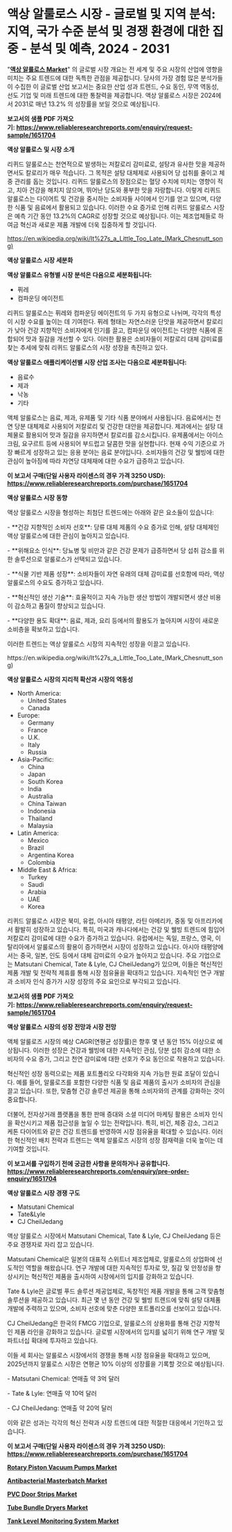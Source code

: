 <p><h1>액상 알룰로스 시장 - 글로벌 및 지역 분석: 지역, 국가 수준 분석 및 경쟁 환경에 대한 집중 - 분석 및 예측, 2024 - 2031</h1></p><p>"<strong><a href="https://www.reliableresearchreports.com/liquid-allulose-market-r1651704">액상 알룰로스 Market</a></strong>" 의 글로벌 시장 개요는 전 세계 및 주요 시장의 산업에 영향을 미치는 주요 트렌드에 대한 독특한 관점을 제공합니다. 당사의 가장 경험 많은 분석가들이 수집한 이 글로벌 산업 보고서는 중요한 산업 성과 트렌드, 수요 동인, 무역 역동성, 선도 기업 및 미래 트렌드에 대한 통찰력을 제공합니다. 액상 알룰로스 시장은 2024에서 2031로 매년 13.2% 의 성장률을 보일 것으로 예상됩니다.</p>
<p><strong>보고서의 샘플 PDF 가져오기:&nbsp;<a href="https://www.reliableresearchreports.com/enquiry/request-sample/1651704">https://www.reliableresearchreports.com/enquiry/request-sample/1651704</a></strong></p>
<p><strong>액상 알룰로스 및 시장 소개</strong></p>
<p><p>리퀴드 알룰로스는 천연적으로 발생하는 저칼로리 감미료로, 설탕과 유사한 맛을 제공하면서도 칼로리가 매우 적습니다. 그 목적은 설탕 대체제로 사용되어 당 섭취를 줄이고 체중 관리를 돕는 것입니다. 리퀴드 알룰로스의 장점으로는 혈당 수치에 미치는 영향이 적고, 치아 건강을 해치지 않으며, 뛰어난 당도와 풍부한 맛을 자랑합니다. 이렇게 리퀴드 알룰로스는 다이어트 및 건강을 중시하는 소비자들 사이에서 인기를 얻고 있으며, 다양한 식품 및 음료에서 활용되고 있습니다. 이러한 수요 증가로 인해 리퀴드 알룰로스 시장은 예측 기간 동안 13.2%의 CAGR로 성장할 것으로 예상됩니다. 이는 제조업체들로 하여금 혁신과 새로운 제품 개발에 더욱 집중하게 할 것입니다.</p></p>
<p><a href="https://en.wikipedia.org/wiki/It%27s_a_Little_Too_Late_(Mark_Chesnutt_song)">https://en.wikipedia.org/wiki/It%27s_a_Little_Too_Late_(Mark_Chesnutt_song)</a></p>
<p><strong>액상 알룰로스 시장 세분화</strong></p>
<p><strong>액상 알룰로스 유형별 시장 분석은 다음으로 세분화됩니다:</strong></p>
<p><ul><li>퓌레</li><li>컴파운딩 에이전트</li></ul></p>
<p><p>리퀴드 알룰로스는 퓌레와 컴파운딩 에이전트의 두 가지 유형으로 나뉘며, 각각의 특성이 시장 수요를 높이는 데 기여한다. 퓌레 형태는 자연스러운 단맛을 제공하면서 칼로리가 낮아 건강 지향적인 소비자에게 인기를 끌고, 컴파운딩 에이전트는 다양한 식품에 혼합되어 맛과 질감을 개선할 수 있다. 이러한 활용은 소비자들이 저칼로리 대체 감미료를 찾는 추세에 맞춰 리퀴드 알룰로스의 시장 성장을 촉진하고 있다.</p></p>
<p><strong>액상 알룰로스 애플리케이션별 시장 산업 조사는 다음으로 세분화됩니다:</strong></p>
<p><ul><li>음료수</li><li>제과</li><li>낙농</li><li>기타</li></ul></p>
<p><p>액체 알룰로스는 음료, 제과, 유제품 및 기타 식품 분야에서 사용됩니다. 음료에서는 천연 당분 대체제로 사용되어 저칼로리 및 건강한 대안을 제공합니다. 제과에서는 설탕 대체물로 활용되어 맛과 질감을 유지하면서 칼로리를 감소시킵니다. 유제품에서는 아이스크림, 요구르트 등에 사용되어 부드럽고 달콤한 맛을 실현합니다. 현재 수익 기준으로 가장 빠르게 성장하고 있는 응용 분야는 음료 분야입니다. 소비자들의 건강 및 웰빙에 대한 관심이 높아짐에 따라 자연당 대체재에 대한 수요가 급증하고 있습니다.</p></p>
<p><strong>이 보고서 구매(단일 사용자 라이센스의 경우 가격 3250 USD): <a href="https://www.reliableresearchreports.com/purchase/1651704">https://www.reliableresearchreports.com/purchase/1651704</a></strong></p>
<p><strong>액상 알룰로스 시장 동향</strong></p>
<p><p>액상 알룰로스 시장을 형성하는 최첨단 트렌드에는 아래와 같은 요소들이 있습니다:</p><p>- **건강 지향적인 소비자 선호**: 당류 대체 제품의 수요 증가로 인해, 설탕 대체제인 액상 알룰로스에 대한 관심이 높아지고 있습니다.</p><p>  </p><p>- **위해요소 인식**: 당뇨병 및 비만과 같은 건강 문제가 급증하면서 당 섭취 감소를 위한 솔루션으로 알룰로스가 선택되고 있습니다.</p><p>  </p><p>- **식물 기반 제품 성장**: 소비자들이 자연 유래의 대체 감미료를 선호함에 따라, 액상 알룰로스의 수요도 증가하고 있습니다.</p><p>  </p><p>- **혁신적인 생산 기술**: 효율적이고 지속 가능한 생산 방법이 개발되면서 생산 비용이 감소하고 품질이 향상되고 있습니다.</p><p>- **다양한 용도 확대**: 음료, 제과, 요리 등에서의 활용도가 높아지며 시장이 새로운 소비층을 확보하고 있습니다.</p><p>이러한 트렌드는 액상 알룰로스 시장의 지속적인 성장을 이끌고 있습니다.</p></p>
<p>https://en.wikipedia.org/wiki/It%27s_a_Little_Too_Late_(Mark_Chesnutt_song)</p>
<p><strong>액상 알룰로스 시장의 지리적 확산과 시장의 역동성</strong></p>
<p><ul>
    <li>
        North America:
        <ul>
            <li>United States</li>
            <li>Canada</li>
        </ul>
    </li>
    <li>
        Europe:
        <ul>
            <li>Germany</li>
            <li>France</li>
            <li>U.K.</li>
            <li>Italy</li>
            <li>Russia</li>
        </ul>
    </li>
    <li>
        Asia-Pacific:
        <ul>
            <li>China</li>
            <li>Japan</li>
            <li>South Korea</li>
            <li>India</li>
            <li>Australia</li>
            <li>China Taiwan</li>
            <li>Indonesia</li>
            <li>Thailand</li>
            <li>Malaysia</li>
        </ul>
    </li>
    <li>
        Latin America:
        <ul>
            <li>Mexico</li>
            <li>Brazil</li>
            <li>Argentina Korea</li>
            <li>Colombia</li>
        </ul>
    </li>
    <li>
        Middle East & Africa:
        <ul>
            <li>Turkey</li>
            <li>Saudi</li>
            <li>Arabia</li>
            <li>UAE</li>
            <li>Korea</li>
        </ul>
    </li>
    </ul></p>
<p><p>리퀴드 알룰로스 시장은 북미, 유럽, 아시아 태평양, 라틴 아메리카, 중동 및 아프리카에서 활발히 성장하고 있습니다. 특히, 미국과 캐나다에서는 건강 및 웰빙 트렌드에 힘입어 저칼로리 감미료에 대한 수요가 증가하고 있습니다. 유럽에서는 독일, 프랑스, 영국, 이탈리아에서 알룰로스의 활용이 증가하면서 시장이 성장하고 있습니다. 아시아 태평양에서는 중국, 일본, 인도 등에서 대체 감미료의 수요가 높아지고 있습니다. 주요 기업으로는 Matsutani Chemical, Tate & Lyle, CJ CheilJedang가 있으며, 이들은 혁신적인 제품 개발 및 전략적 제휴를 통해 시장 점유율을 확대하고 있습니다. 지속적인 연구 개발과 소비자 인식 증가가 시장 성장의 주요 요인으로 부각되고 있습니다.</p></p>
<p><strong>보고서의 샘플 PDF 가져오기:&nbsp;<a href="https://www.reliableresearchreports.com/enquiry/request-sample/1651704">https://www.reliableresearchreports.com/enquiry/request-sample/1651704</a></strong></p>
<p><strong>액상 알룰로스 시장의 성장 전망과 시장 전망</strong></p>
<p><p>액체 알룰로즈 시장의 예상 CAGR(연평균 성장률)은 향후 몇 년 동안 15% 이상으로 예상됩니다. 이러한 성장은 건강과 웰빙에 대한 지속적인 관심, 당분 섭취 감소에 대한 소비자의 수요 증가, 그리고 천연 감미료에 대한 선호가 주요 동인으로 작용하고 있습니다. </p><p>혁신적인 성장 동력으로는 제품 포트폴리오 다각화와 지속 가능한 원료 조달이 있습니다. 예를 들어, 알룰로즈를 포함한 다양한 식품 및 음료 제품의 출시가 소비자의 관심을 끌고 있습니다. 또한, 맞춤형 건강 솔루션 제공을 통해 소비자와의 관계를 강화하는 것이 중요합니다.</p><p>더불어, 전자상거래 플랫폼을 통한 판매 증대와 소셜 미디어 마케팅 활용은 소비자 인식을 확산시키고 제품 접근성을 높일 수 있는 전략입니다. 특히, 비건, 체중 감소, 그리고 케톤 다이어트와 같은 건강 트렌드를 반영하여 시장 점유율을 확대할 수 있습니다. 이러한 혁신적인 배치 전략과 트렌드는 액체 알룰로즈 시장의 성장 잠재력을 더욱 높이는 데 기여할 것입니다.</p></p>
<p><strong>이 보고서를 구입하기 전에 궁금한 사항을 문의하거나 공유합니다. <a href="https://www.reliableresearchreports.com/enquiry/pre-order-enquiry/1651704">https://www.reliableresearchreports.com/enquiry/pre-order-enquiry/1651704</a></strong></p>
<p><strong>액상 알룰로스 시장 경쟁 구도</strong></p>
<p><ul><li>Matsutani Chemical</li><li>Tate&Lyle</li><li>CJ CheilJedang</li></ul></p>
<p><p>액상 알룰로스 시장에서 Matsutani Chemical, Tate & Lyle, CJ CheilJedang 등은 주요 경쟁자로 자리 잡고 있습니다. </p><p>Matsutani Chemical은 일본의 대표적 스위트너 제조업체로, 알룰로스의 상업화에 선도적인 역할을 해왔습니다. 연구 개발에 대한 지속적인 투자로 맛, 질감 및 안정성을 향상시키는 혁신적인 제품을 출시하여 시장에서의 입지를 강화하고 있습니다. </p><p>Tate & Lyle은 글로벌 푸드 솔루션 제공업체로, 독창적인 제품 개발을 통해 고객 맞춤형 솔루션을 제공하고 있습니다. 최근 몇 년 동안 건강 및 웰빙 트렌드에 맞춰 설탕 대체품 개발에 주력하고 있으며, 소비자 선호에 맞춘 다양한 포트폴리오를 선보이고 있습니다.</p><p>CJ CheilJedang은 한국의 FMCG 기업으로, 알룰로스의 상용화를 통해 건강 지향적인 제품 라인을 강화하고 있습니다. 글로벌 시장에서의 입지를 넓히기 위해 연구 개발 및 파트너십 확대에 투자하고 있습니다.</p><p>이들 세 회사는 알룰로스 시장에서의 경쟁을 통해 시장 점유율을 확대하고 있으며, 2025년까지 알룰로스 시장은 연평균 10% 이상의 성장률을 기록할 것으로 예상됩니다.</p><p>- Matsutani Chemical: 연매출 약 3억 달러</p><p>- Tate & Lyle: 연매출 약 10억 달러</p><p>- CJ CheilJedang: 연매출 약 20억 달러</p><p>이와 같은 성과는 각각의 혁신 전략과 시장 트렌드에 대한 적절한 대응에서 기인하고 있습니다.</p></p>
<p><strong>이 보고서 구매(단일 사용자 라이센스의 경우 가격 3250 USD): <a href="https://www.reliableresearchreports.com/purchase/1651704">https://www.reliableresearchreports.com/purchase/1651704</a></strong></p>
<p><strong><p><a href="https://www.linkedin.com/pulse/insights-rotary-piston-vacuum-pumps-industry-market-financial-ejcof?trackingId=B3PFhUDzQZ6563%2Ft3Z43gg%3D%3D">Rotary Piston Vacuum Pumps Market</a></p><p><a href="https://issuu.com/reportprime-2/docs/antibacterial-masterbatch-market-si_98c24d8ce7b380">Antibacterial Masterbatch Market</a></p><p><a href="https://issuu.com/reportprime-2/docs/pvc-door-strips-market-size-2030.pp_f2d38ccd61b6ae">PVC Door Strips Market</a></p><p><a href="https://www.linkedin.com/pulse/tube-bundle-dryers-market-global-regional-analysis-2024-2031-hmluf?trackingId=WJXxC21OSSOsOIgMYYjRwQ%3D%3D">Tube Bundle Dryers Market</a></p><p><a href="https://medium.com/@diane.macle6776/the-tank-level-monitoring-system-market-prioritizes-cost-control-and-efficiency-enhancement-d2c53a8d0abe">Tank Level Monitoring System Market</a></p></strong></p>
<p></p>